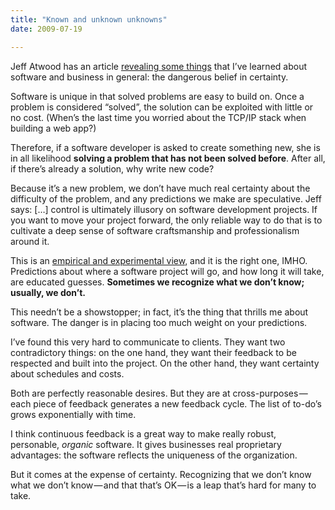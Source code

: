 ```yaml
---
title: "Known and unknown unknowns"
date: 2009-07-19

---
```


Jeff Atwood has an article [revealing some things](http://www.codinghorror.com/blog/archives/001288.html) that I’ve learned about software and business in general: the dangerous belief in certainty.

Software is unique in that solved problems are easy to build on. Once a problem is considered “solved”, the solution can be exploited with little or no cost. (When’s the last time you worried about the TCP/IP stack when building a web app?)

Therefore, if a software developer is asked to create something new, she is in all likelihood **solving a problem that has not been solved before**. After all, if there’s already a solution, why write new code?

Because it’s a new problem, we don’t have much real certainty about the difficulty of the problem, and any predictions we make are speculative. Jeff says:
[…] control is ultimately illusory on software development projects. If you want to move your project forward, the only reliable way to do that is to cultivate a deep sense of software craftsmanship and professionalism around it.

This is an [empirical and experimental view](http://www.amazon.com/dp/B000PDZFCK?tag=clipperhouse-20&amp;camp=0&amp;creative=0&amp;linkCode=as1&amp;creativeASIN=B000PDZFCK&amp;adid=0GX7JTS6A8176WV9VTZ4&amp;), and it is the right one, IMHO. Predictions about where a software project will go, and how long it will take, are educated guesses. **Sometimes we recognize what we don’t know; usually, we don’t.**

This needn’t be a showstopper; in fact, it’s the thing that thrills me about software. The danger is in placing too much weight on your predictions.

I’ve found this very hard to communicate to clients. They want two contradictory things: on the one hand, they want their feedback to be respected and built into the project. On the other hand, they want certainty about schedules and costs.

Both are perfectly reasonable desires. But they are at cross-purposes — each piece of feedback generates a new feedback cycle. The list of to-do’s grows exponentially with time.

I think continuous feedback is a great way to make really robust, personable, _organic_ software. It gives businesses real proprietary advantages: the software reflects the uniqueness of the organization.

But it comes at the expense of certainty. Recognizing that we don’t know what we don’t know — and that that’s OK — is a leap that’s hard for many to take.

